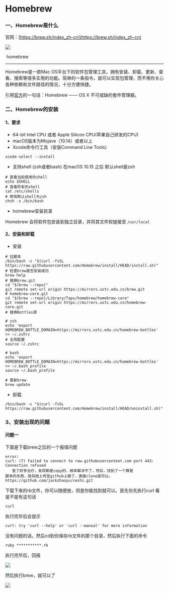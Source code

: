 #  Homebrew

###  一、Homebrew是什么

官网：[https://brew.sh/index_zh-cn](https://brew.sh/index_zh-cn)

![](https://tva1.sinaimg.cn/large/008i3skNgy1gtyvzwg7vcj61am0ioabc02.jpg)

​																		homebrew

---

Homebrew是一款Mac OS平台下的软件包管理工具，拥有安装、卸载、更新、查看、搜索等很多实用的功能。简单的一条指令，就可以实现包管理，而不用你关心各种依赖和文件路径的情况，十分方便快捷。



引用[官方](https://brew.sh)的一句话：Homebrew —— OS X 不可或缺的套件管理器。



### 二、Homebrew的安装

#### 1、要求

+ 64-bit Intel CPU 或者 Apple Silicon CPU(苹果自己研发的CPU)
+ macOS版本为Mojave（10.14）或者以上
+ Xcode命令行工具（安装Command Line Tools）

```shell
xcode-select --install    
```

+ 支持shell (zsh或者bash) 在macOS 10.15 之后 默认shell是zsh

```shell
# 查看当前使用的shell
echo $SHELL
# 查看所有的shell
cat /etc/shells
# 修改默认shell为zsh
chsh -s /bin/bash
```

+ homebrew安装目录

Homebrew 会将软件包安装到独立目录，并将其文件软链接至 `/usr/local` 

#### 2、安装和卸载

+ 安装

```shell
# 拉脚本
/bin/bash -c "$(curl -fsSL https://raw.githubusercontent.com/Homebrew/install/HEAD/install.sh)"
# 检查brew是否安装成功
brew help
# 替换brew.git
cd "$(brew --repo)"
git remote set-url origin https://mirrors.ustc.edu.cn/brew.git
# homebrew-core.git
cd "$(brew --repo)/Library/Taps/homebrew/homebrew-core"
git remote set-url origin https://mirrors.ustc.edu.cn/homebrew-core.git
# 替换Bottles源

# zsh
echo 'export HOMEBREW_BOTTLE_DOMAIN=https://mirrors.ustc.edu.cn/homebrew-bottles' >> ~/.zshrc
# 全局配置
source ~/.zshrc

# bash
echo 'export HOMEBREW_BOTTLE_DOMAIN=https://mirrors.ustc.edu.cn/homebrew-bottles' >> ~/.bash_profile
source ~/.bash_profile

# 更新brew
brew update
```

+ 卸载

```shell
/bin/bash -c "$(curl -fsSL https://raw.githubusercontent.com/Homebrew/install/HEAD/uninstall.sh)"

```

### 3、安装出现的问题

#### 问题一

下面是下载brew之后的一个报错问题

```shell
error:
curl: (7) Failed to connect to raw.githubusercontent.com port 443: Connection refused
   查了好多治疗，发现都是copy的，根本解决不了，然后，找到了一个算是
脚本的东西，我将她上传至github上面了，直接clone就可以。
https://github.com/jackzhaoyu/ceshi.git
```

下载下来的rb文件，你可以随便放，但是你能找到就可以。首先你先执行curl 看是不是有这句话

```shell
curl
```

执行完毕后会提示

```shell
curl: try 'curl --help' or 'curl --manual' for more information
```

没有问题的话，然后cd到你保存rb文件的那个目录，然后执行下面的命令

```shell
ruby ***********.rb
```

执行完毕后，回报

![](https://tva1.sinaimg.cn/large/008i3skNgy1gu205ulqzaj60u00lq43u02.jpg)

然后执行brew，就可以了

![](https://tva1.sinaimg.cn/large/008i3skNgy1gu20k49v6qj60vq0jotaj02.jpg)

